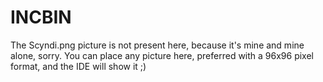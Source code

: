 # INCBIN

The Scyndi.png picture is not present here, because it's mine and mine alone, sorry.
You can place any picture here, preferred with a 96x96 pixel format, and the IDE will show it ;)
